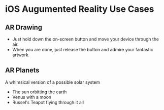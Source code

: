 # iOS Augumented Reality Use Cases

## AR Drawing
- Just hold down the on-screen button and move your device through the air. 
- When you are done, just release the button and admire your fantastic artwork.

## AR Planets
A whimsical version of a possible solar system
- The sun orbitting the earth
- Venus with a moon
- Russel's Teapot flying through it all
